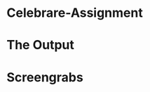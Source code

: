 # Celebrare-Assignment                         
<h1>The Output</h1>                                     
<h1>Screengrabs</h1>
